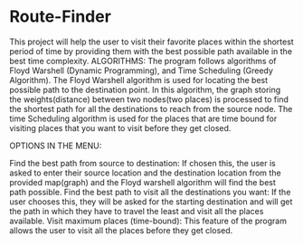 # Route-Finder
This project will help the user to visit their favorite places within the shortest period of time by providing them with the best possible path available in the best time complexity.
ALGORITHMS:
The program follows algorithms of Floyd Warshell (Dynamic Programming), and Time Scheduling (Greedy Algorithm). 
The Floyd Warshell algorithm is used for locating the best possible path to the destination point. In this algorithm, the graph storing the weights(distance) between two nodes(two places) is processed to find the shortest path for all the destinations to reach from the source node. 
The time Scheduling algorithm is used for the places that are time bound for visiting places that you want to visit before they get closed.

OPTIONS IN THE MENU:

Find the best path from source to destination:
If chosen this, the user is asked to enter their source location and the destination location from the provided map(graph) and the Floyd warshell algorithm will find the best path possible.
Find the best path to visit all the destinations you want:
If the user chooses this, they will be asked for the starting destination and will get the path in which they have to travel the least and visit all the places available.
Visit maximum places (time-bound):
This feature of the program allows the user to visit all the places before they get closed. 

